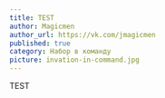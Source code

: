 ```yaml
---
title: TEST
author: Magicmen
author_url: https://vk.com/jmagicmen
published: true
category: Набор в команду
picture: invation-in-command.jpg
---
```


TEST